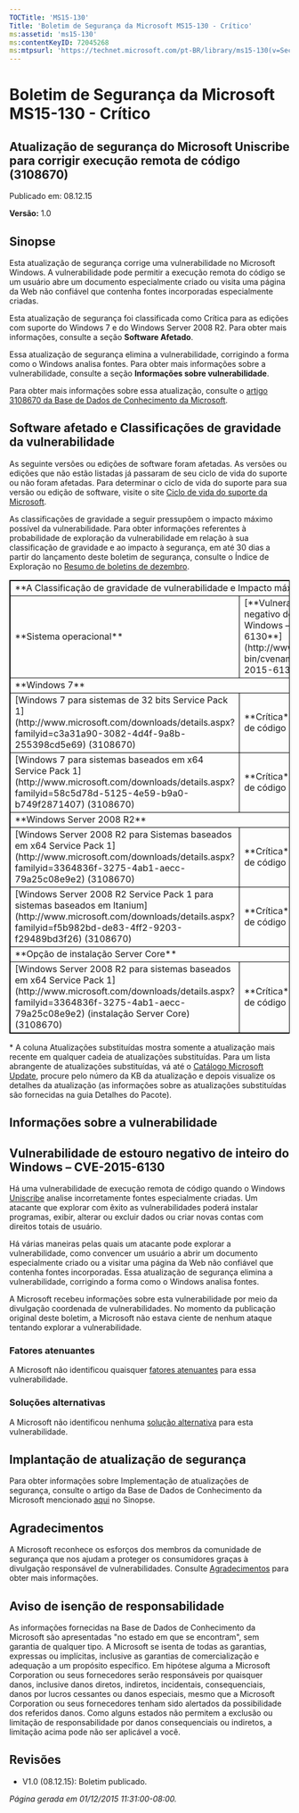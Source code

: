 ```yaml
---
TOCTitle: 'MS15-130'
Title: 'Boletim de Segurança da Microsoft MS15-130 - Crítico'
ms:assetid: 'ms15-130'
ms:contentKeyID: 72045268
ms:mtpsurl: 'https://technet.microsoft.com/pt-BR/library/ms15-130(v=Security.10)'
---
```


Boletim de Segurança da Microsoft MS15-130 - Crítico
====================================================

Atualização de segurança do Microsoft Uniscribe para corrigir execução remota de código (3108670)
-------------------------------------------------------------------------------------------------

Publicado em: 08.12.15

**Versão:** 1.0

Sinopse
-------

Esta atualização de segurança corrige uma vulnerabilidade no Microsoft Windows. A vulnerabilidade pode permitir a execução remota do código se um usuário abre um documento especialmente criado ou visita uma página da Web não confiável que contenha fontes incorporadas especialmente criadas.

Esta atualização de segurança foi classificada como Crítica para as edições com suporte do Windows 7 e do Windows Server 2008 R2. Para obter mais informações, consulte a seção **Software Afetado**.

Essa atualização de segurança elimina a vulnerabilidade, corrigindo a forma como o Windows analisa fontes. Para obter mais informações sobre a vulnerabilidade, consulte a seção **Informações sobre vulnerabilidade**.

Para obter mais informações sobre essa atualização, consulte o [artigo 3108670 da Base de Dados de Conhecimento da Microsoft](https://support.microsoft.com/pt-br/kb/3108670).

Software afetado e Classificações de gravidade da vulnerabilidade
-----------------------------------------------------------------

As seguinte versões ou edições de software foram afetadas. As versões ou edições que não estão listadas já passaram de seu ciclo de vida do suporte ou não foram afetadas. Para determinar o ciclo de vida do suporte para sua versão ou edição de software, visite o site [Ciclo de vida do suporte da Microsoft](http://support.microsoft.com/default.aspx?scid=fh;%5Bln%5D;lifecycle). 

As classificações de gravidade a seguir pressupõem o impacto máximo possível da vulnerabilidade. Para obter informações referentes à probabilidade de exploração da vulnerabilidade em relação à sua classificação de gravidade e ao impacto à segurança, em até 30 dias a partir do lançamento deste boletim de segurança, consulte o Índice de Exploração no [Resumo de boletins de dezembro](https://technet.microsoft.com/pt-br/library/security/ms15-dec).

 
<p> </p>
<table style="border:1px solid black;">
<tr>
<td style="border:1px solid black;" colspan="3">
**A Classificação de gravidade de vulnerabilidade e Impacto máximo de segurança por software afetado**

</td>
</tr>
<tr>
<td style="border:1px solid black;">
**Sistema operacional**

</td>
<td style="border:1px solid black;">
[**Vulnerabilidade de estouro negativo de inteiro do Windows – CVE-2015-6130**](http://www.cve.mitre.org/cgi-bin/cvename.cgi?name=cve-2015-6130)

</td>
<td style="border:1px solid black;">
**Atualizações substituídas**\*

</td>
</tr>
<tr>
<td style="border:1px solid black;" colspan="3">
**Windows 7**

</td>
</tr>
<tr>
<td style="border:1px solid black;">
[Windows 7 para sistemas de 32 bits Service Pack 1](http://www.microsoft.com/downloads/details.aspx?familyid=c3a31a90-3082-4d4f-9a8b-255398cd5e69)  
(3108670)

</td>
<td style="border:1px solid black;">
**Crítica**  
Execução remota de código

</td>
<td style="border:1px solid black;">
2957509 em [MS14-036](https://technet.microsoft.com/pt-br/library/security/ms14-036)

</td>
</tr>
<tr>
<td style="border:1px solid black;">
[Windows 7 para sistemas baseados em x64 Service Pack 1](http://www.microsoft.com/downloads/details.aspx?familyid=58c5d78d-5125-4e59-b9a0-b749f2871407)  
(3108670)

</td>
<td style="border:1px solid black;">
**Crítica**  
Execução remota de código

</td>
<td style="border:1px solid black;">
2957509 em [MS14-036](https://technet.microsoft.com/pt-br/library/security/ms14-036)

</td>
</tr>
<tr>
<td style="border:1px solid black;" colspan="3">
**Windows Server 2008 R2**

</td>
</tr>
<tr>
<td style="border:1px solid black;">
[Windows Server 2008 R2 para Sistemas baseados em x64 Service Pack 1](http://www.microsoft.com/downloads/details.aspx?familyid=3364836f-3275-4ab1-aecc-79a25c08e9e2)  
(3108670)

</td>
<td style="border:1px solid black;">
**Crítica**  
Execução remota de código

</td>
<td style="border:1px solid black;">
2957509 em [MS14-036](https://technet.microsoft.com/pt-br/library/security/ms14-036)

</td>
</tr>
<tr>
<td style="border:1px solid black;">
[Windows Server 2008 R2 Service Pack 1 para sistemas baseados em Itanium](http://www.microsoft.com/downloads/details.aspx?familyid=f5b982bd-de83-4ff2-9203-f29489bd3f26)  
(3108670)

</td>
<td style="border:1px solid black;">
**Crítica**  
Execução remota de código

</td>
<td style="border:1px solid black;">
2957509 em [MS14-036](https://technet.microsoft.com/pt-br/library/security/ms14-036)

</td>
</tr>
<tr>
<td style="border:1px solid black;" colspan="3">
**Opção de instalação Server Core**

</td>
</tr>
<tr>
<td style="border:1px solid black;">
[Windows Server 2008 R2 para sistemas baseados em x64 Service Pack 1](http://www.microsoft.com/downloads/details.aspx?familyid=3364836f-3275-4ab1-aecc-79a25c08e9e2) (instalação Server Core)  
(3108670)

</td>
<td style="border:1px solid black;">
**Crítica**  
Execução remota de código

</td>
<td style="border:1px solid black;">
2957509 em [MS14-036](https://technet.microsoft.com/pt-br/library/security/ms14-036)

</td>
</tr>
</table>
 
\* A coluna Atualizações substituídas mostra somente a atualização mais recente em qualquer cadeia de atualizações substituídas. Para um lista abrangente de atualizações substituídas, vá até o [Catálogo Microsoft Update](http://catalog.update.microsoft.com/v7/site/home.aspx), procure pelo número da KB da atualização e depois visualize os detalhes da atualização (as informações sobre as atualizações substituídas são fornecidas na guia Detalhes do Pacote).

Informações sobre a vulnerabilidade
-----------------------------------

Vulnerabilidade de estouro negativo de inteiro do Windows – CVE-2015-6130
-------------------------------------------------------------------------

Há uma vulnerabilidade de execução remota de código quando o Windows [Uniscribe](https://technet.microsoft.com/pt-br/library/security/dn848375.aspx) analise incorretamente fontes especialmente criadas. Um atacante que explorar com êxito as vulnerabilidades poderá instalar programas, exibir, alterar ou excluir dados ou criar novas contas com direitos totais de usuário.

Há várias maneiras pelas quais um atacante pode explorar a vulnerabilidade, como convencer um usuário a abrir um documento especialmente criado ou a visitar uma página da Web não confiável que contenha fontes incorporadas. Essa atualização de segurança elimina a vulnerabilidade, corrigindo a forma como o Windows analisa fontes.

A Microsoft recebeu informações sobre esta vulnerabilidade por meio da divulgação coordenada de vulnerabilidades. No momento da publicação original deste boletim, a Microsoft não estava ciente de nenhum ataque tentando explorar a vulnerabilidade.

### Fatores atenuantes

A Microsoft não identificou quaisquer [fatores atenuantes](https://technet.microsoft.com/pt-br/library/security/dn848375.aspx) para essa vulnerabilidade.

### Soluções alternativas

A Microsoft não identificou nenhuma [solução alternativa](https://technet.microsoft.com/pt-br/library/security/dn848375.aspx) para esta vulnerabilidade. 

Implantação de atualização de segurança
---------------------------------------

Para obter informações sobre Implementação de atualizações de segurança, consulte o artigo da Base de Dados de Conhecimento da Microsoft mencionado [aqui](https://technet.microsoft.com/pt-BR/library////c(v=Security.10)) no Sinopse.

Agradecimentos
--------------

A Microsoft reconhece os esforços dos membros da comunidade de segurança que nos ajudam a proteger os consumidores graças à divulgação responsável de vulnerabilidades. Consulte [Agradecimentos](https://technet.microsoft.com/pt-br/library/security/dn903755.aspx) para obter mais informações.

Aviso de isenção de responsabilidade
------------------------------------

As informações fornecidas na Base de Dados de Conhecimento da Microsoft são apresentadas "no estado em que se encontram", sem garantia de qualquer tipo. A Microsoft se isenta de todas as garantias, expressas ou implícitas, inclusive as garantias de comercialização e adequação a um propósito específico. Em hipótese alguma a Microsoft Corporation ou seus fornecedores serão responsáveis por quaisquer danos, inclusive danos diretos, indiretos, incidentais, consequenciais, danos por lucros cessantes ou danos especiais, mesmo que a Microsoft Corporation ou seus fornecedores tenham sido alertados da possibilidade dos referidos danos. Como alguns estados não permitem a exclusão ou limitação de responsabilidade por danos consequenciais ou indiretos, a limitação acima pode não ser aplicável a você.

Revisões
--------

-   V1.0 (08.12.15): Boletim publicado.

*Página gerada em 01/12/2015 11:31:00-08:00.*
